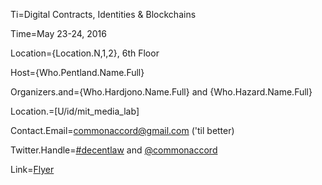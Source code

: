 Ti=Digital Contracts, Identities & Blockchains

Time=May 23-24, 2016

Location={Location.N,1,2}, 6th Floor

Host={Who.Pentland.Name.Full}

Organizers.and={Who.Hardjono.Name.Full} and {Who.Hazard.Name.Full}

Location.=[U/id/mit_media_lab]

Contact.Email=commonaccord@gmail.com ('til better)

Twitter.Handle=<a href="https://twitter.com/search?q=%23decentlaw&src=typd">#decentlaw</a> and <a href="https://twitter.com/CommonAccord">@commonaccord</a> 

Link=<a href="/index.php?action=doc&file=S/About/Conference/Flyer/0.md">Flyer</a>